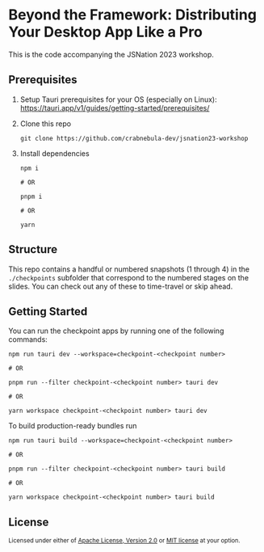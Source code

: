 # Beyond the Framework: Distributing Your Desktop App Like a Pro

This is the code accompanying the JSNation 2023 workshop. 

## Prerequisites

1. Setup Tauri prerequisites for your OS (especially on Linux): 
   https://tauri.app/v1/guides/getting-started/prerequisites/

2. Clone this repo

    ```
    git clone https://github.com/crabnebula-dev/jsnation23-workshop
    ```

3. Install dependencies

    ```
    npm i
    
    # OR
    
    pnpm i
    
    # OR
    
    yarn
    ```

## Structure

This repo contains a handful or numbered snapshots (1 through 4) in the `./checkpoints` subfolder that correspond to the numbered stages on the slides. You can check out any of these to time-travel or skip ahead. 

## Getting Started

You can run the checkpoint apps by running one of the following commands:

```
npm run tauri dev --workspace=checkpoint-<checkpoint number>

# OR

pnpm run --filter checkpoint-<checkpoint number> tauri dev

# OR

yarn workspace checkpoint-<checkpoint number> tauri dev
```

To build production-ready bundles run

```
npm run tauri build --workspace=checkpoint-<checkpoint number>

# OR

pnpm run --filter checkpoint-<checkpoint number> tauri build

# OR

yarn workspace checkpoint-<checkpoint number> tauri build
```

## License

<sup>
Licensed under either of <a href="LICENSE-APACHE">Apache License, Version
2.0</a> or <a href="LICENSE-MIT">MIT license</a> at your option.
</sup>